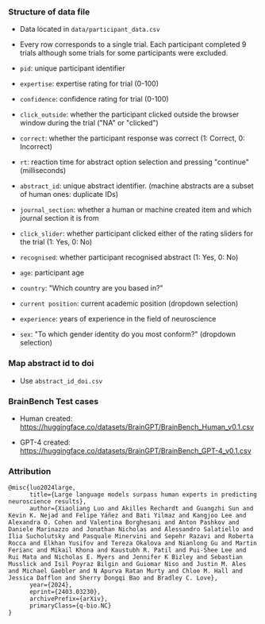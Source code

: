 ### Structure of data file
* Data located in `data/participant_data.csv`

* Every row corresponds to a single trial. Each participant completed 9 trials although some trials for some 
participants were excluded.

* `pid`: unique participant identifier

* `expertise`: expertise rating for trial (0-100)

* `confidence`: confidence rating for trial (0-100)

* `click_outside`: whether the participant clicked outside the browser window during the trial ("NA" or "clicked")

* `correct`: whether the participant response was correct (1: Correct, 0: Incorrect)

* `rt`: reaction time for abstract option selection and pressing "continue" (milliseconds)

* `abstract_id`: unique abstract identifier. (machine abstracts are a subset of human ones: duplicate IDs)

* `journal_section`: whether a human or machine created item and which journal section it is from

* `click_slider`: whether participant clicked either of the rating sliders for the trial (1: Yes, 0: No)

* `recognised`: whether participant recognised abstract (1: Yes, 0: No)

* `age`: participant age

* `country`: "Which country are you based in?"

* `current position`: current academic position (dropdown selection)

* `experience`: years of experience in the field of neuroscience

* `sex`: "To which gender identity do you most conform?" (dropdown selection)

### Map abstract id to doi
* Use `abstract_id_doi.csv`

### BrainBench Test cases
* Human created: https://huggingface.co/datasets/BrainGPT/BrainBench_Human_v0.1.csv

* GPT-4 created: https://huggingface.co/datasets/BrainGPT/BrainBench_GPT-4_v0.1.csv

### Attribution
```
@misc{luo2024large,
      title={Large language models surpass human experts in predicting neuroscience results}, 
      author={Xiaoliang Luo and Akilles Rechardt and Guangzhi Sun and Kevin K. Nejad and Felipe Yáñez and Bati Yilmaz and Kangjoo Lee and Alexandra O. Cohen and Valentina Borghesani and Anton Pashkov and Daniele Marinazzo and Jonathan Nicholas and Alessandro Salatiello and Ilia Sucholutsky and Pasquale Minervini and Sepehr Razavi and Roberta Rocca and Elkhan Yusifov and Tereza Okalova and Nianlong Gu and Martin Ferianc and Mikail Khona and Kaustubh R. Patil and Pui-Shee Lee and Rui Mata and Nicholas E. Myers and Jennifer K Bizley and Sebastian Musslick and Isil Poyraz Bilgin and Guiomar Niso and Justin M. Ales and Michael Gaebler and N Apurva Ratan Murty and Chloe M. Hall and Jessica Dafflon and Sherry Dongqi Bao and Bradley C. Love},
      year={2024},
      eprint={2403.03230},
      archivePrefix={arXiv},
      primaryClass={q-bio.NC}
}
```
